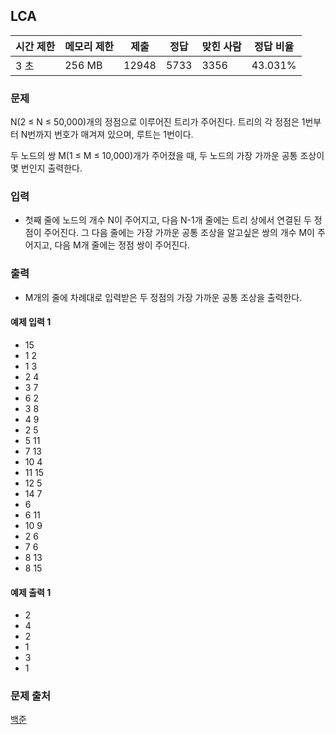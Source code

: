 ## LCA
 
|시간 제한|	메모리 제한|	제출|	정답|	맞힌 사람|	정답 비율|
|---|---|---|---|---|---|
|3 초|	256 MB|	12948|	5733|	3356|	43.031%|

### 문제
N(2 ≤ N ≤ 50,000)개의 정점으로 이루어진 트리가 주어진다. 트리의 각 정점은 1번부터 N번까지 번호가 매겨져 있으며, 루트는 1번이다.

두 노드의 쌍 M(1 ≤ M ≤ 10,000)개가 주어졌을 때, 두 노드의 가장 가까운 공통 조상이 몇 번인지 출력한다.

### 입력
- 첫째 줄에 노드의 개수 N이 주어지고, 다음 N-1개 줄에는 트리 상에서 연결된 두 정점이 주어진다. 그 다음 줄에는 가장 가까운 공통 조상을 알고싶은 쌍의 개수 M이 주어지고, 다음 M개 줄에는 정점 쌍이 주어진다.

### 출력
- M개의 줄에 차례대로 입력받은 두 정점의 가장 가까운 공통 조상을 출력한다.

#### 예제 입력 1 
- 15
- 1 2
- 1 3
- 2 4
- 3 7
- 6 2
- 3 8
- 4 9
- 2 5
- 5 11
- 7 13
- 10 4
- 11 15
- 12 5
- 14 7
- 6
- 6 11
- 10 9
- 2 6
- 7 6
- 8 13
- 8 15
#### 예제 출력 1 
- 2
- 4
- 2
- 1
- 3
- 1

### 문제 출처
[백준](https://www.acmicpc.net/problem/11437)
